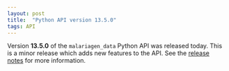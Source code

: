 ```yaml
---
layout: post
title:  "Python API version 13.5.0"
tags: API
---
```


Version <strong>13.5.0</strong> of the `malariagen_data` Python API was
released today. This is a minor release which adds new features to the
API. See the [release
notes](https://github.com/malariagen/malariagen-data-python/releases/tag/v13.5.0)
for more information.
